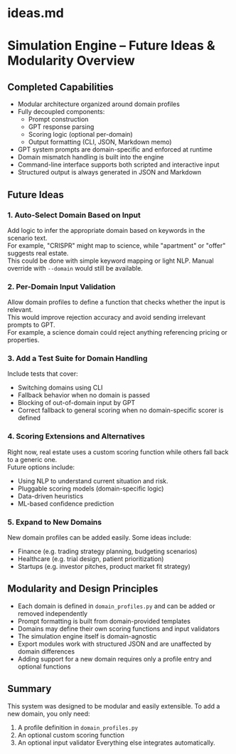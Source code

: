 # ideas.md

# Simulation Engine – Future Ideas & Modularity Overview

## Completed Capabilities

- Modular architecture organized around domain profiles
- Fully decoupled components:
  - Prompt construction
  - GPT response parsing
  - Scoring logic (optional per-domain)
  - Output formatting (CLI, JSON, Markdown memo)
- GPT system prompts are domain-specific and enforced at runtime
- Domain mismatch handling is built into the engine
- Command-line interface supports both scripted and interactive input
- Structured output is always generated in JSON and Markdown

## Future Ideas

### 1. Auto-Select Domain Based on Input
Add logic to infer the appropriate domain based on keywords in the scenario text.  
For example, "CRISPR" might map to science, while "apartment" or "offer" suggests real estate.  
This could be done with simple keyword mapping or light NLP. Manual override with `--domain` would still be available.

### 2. Per-Domain Input Validation
Allow domain profiles to define a function that checks whether the input is relevant.  
This would improve rejection accuracy and avoid sending irrelevant prompts to GPT.  
For example, a science domain could reject anything referencing pricing or properties.

### 3. Add a Test Suite for Domain Handling
Include tests that cover:
- Switching domains using CLI
- Fallback behavior when no domain is passed
- Blocking of out-of-domain input by GPT
- Correct fallback to general scoring when no domain-specific scorer is defined

### 4. Scoring Extensions and Alternatives
Right now, real estate uses a custom scoring function while others fall back to a generic one.  
Future options include:
- Using NLP to understand current situation and risk.
- Pluggable scoring models (domain-specific logic)
- Data-driven heuristics
- ML-based confidence prediction

### 5. Expand to New Domains
New domain profiles can be added easily. Some ideas include:
- Finance (e.g. trading strategy planning, budgeting scenarios)
- Healthcare (e.g. trial design, patient prioritization)
- Startups (e.g. investor pitches, product market fit strategy)

## Modularity and Design Principles

- Each domain is defined in `domain_profiles.py` and can be added or removed independently
- Prompt formatting is built from domain-provided templates
- Domains may define their own scoring functions and input validators
- The simulation engine itself is domain-agnostic
- Export modules work with structured JSON and are unaffected by domain differences
- Adding support for a new domain requires only a profile entry and optional functions

## Summary

This system was designed to be modular and easily extensible. To add a new domain, you only need:
1. A profile definition in `domain_profiles.py`
2. An optional custom scoring function
3. An optional input validator
Everything else integrates automatically.